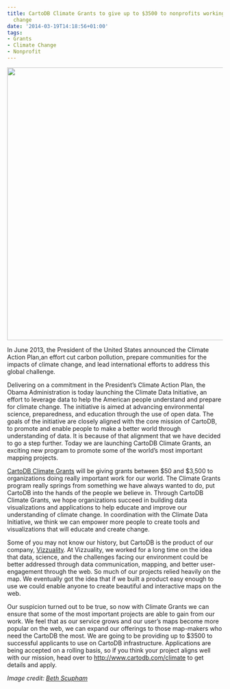 ```yaml
---
title: CartoDB Climate Grants to give up to $3500 to nonprofits working on climate
  change
date: '2014-03-19T14:18:56+01:00'
tags:
- Grants
- Climate Change
- Nonprofit
---
```


<img src="http://i.imgur.com/Vfq3DKX.jpg" width="637"/>

In June 2013, the President of the United States announced the Climate Action Plan,an effort cut carbon pollution, prepare communities for the impacts of climate change, and lead international efforts to address this global challenge.

Delivering on a commitment in the President’s Climate Action Plan, the Obama Administration is today launching the Climate Data Initiative, an effort to leverage data to help the American people understand and prepare for climate change. The initiative is aimed at advancing environmental science, preparedness, and education through the use of open data. The goals of the initiative are closely aligned with the core mission of CartoDB, to promote and enable people to make a better world through understanding of data. It is because of that alignment that we have decided to go a step further. Today we are launching CartoDB Climate Grants, an exciting new program to promote some of the world’s most important mapping projects.

<a href="http://cartodb.com/climate">CartoDB Climate Grants</a> will be giving grants between $50 and $3,500 to organizations doing really important work for our world. The Climate Grants program really springs from something we have always wanted to do, put CartoDB into the hands of the people we believe in. Through CartoDB Climate Grants, we hope organizations succeed in building data visualizations and applications to help educate and improve our understanding of climate change. In coordination with the Climate Data Initiative, we think we can empower more people to create tools and visualizations that will educate and create change.

Some of you may not know our history, but CartoDB is the product of our company, <a href="http://vizzuality.com">Vizzuality</a>. At Vizzuality, we worked for a long time on the idea that data, science, and the challenges facing our environment could be better addressed through data communication, mapping, and better user-engagement through the web. So much of our projects relied heavily on the map. We eventually got the idea that if we built a product easy enough to use we could enable anyone to create beautiful and interactive maps on the web.

Our suspicion turned out to be true, so now with Climate Grants we can ensure that some of the most important projects are able to gain from our work. We feel that as our service grows and our user’s maps become more popular on the web, we can expand our offerings to those map-makers who need the CartoDB the most. We are going to be providing up to $3500 to successful applicants to use on CartoDB infrastructure. Applications are being accepted on a rolling basis, so if you think your project aligns well with our mission, head over to <a href="http://www.cartodb.com/climate">http://www.cartodb.com/climate</a> to get details and apply.

_Image credit: <a href="http://www.flickr.com/photos/bethscupham/7663247816/sizes/c/" target="_blank">Beth Scupham</a>_
